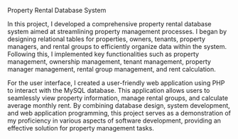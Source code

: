 Property Rental Database System

In this project, I developed a comprehensive property rental database system aimed at streamlining property management processes. I began by designing relational tables for properties, owners, tenants, property managers, and rental groups to efficiently organize data within the system. Following this, I implemented key functionalities such as property management, ownership management, tenant management, property manager management, rental group management, and rent calculation.

For the user interface, I created a user-friendly web application using PHP to interact with the MySQL database. This application allows users to seamlessly view property information, manage rental groups, and calculate average monthly rent. By combining database design, system development, and web application programming, this project serves as a demonstration of my proficiency in various aspects of software development, providing an effective solution for property management tasks.
